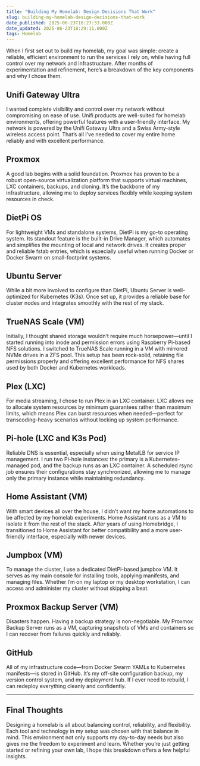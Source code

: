 ```yaml
---
title: "Building My Homelab: Design Decisions That Work"
slug: building-my-homelab-design-decisions-that-work
date_published: 2025-06-23T18:27:33.000Z
date_updated: 2025-06-23T18:29:11.000Z
tags: Homelab
---
```


When I first set out to build my homelab, my goal was simple: create a reliable, efficient environment to run the services I rely on, while having full control over my network and infrastructure. After months of experimentation and refinement, here’s a breakdown of the key components and why I chose them.

## **Unifi Gateway Ultra**

I wanted complete visibility and control over my network without compromising on ease of use. Unifi products are well-suited for homelab environments, offering powerful features with a user-friendly interface. My network is powered by the Unifi Gateway Ultra and a Swiss Army-style wireless access point. That’s all I’ve needed to cover my entire home reliably and with excellent performance.

## **Proxmox**

A good lab begins with a solid foundation. Proxmox has proven to be a robust open-source virtualization platform that supports virtual machines, LXC containers, backups, and cloning. It’s the backbone of my infrastructure, allowing me to deploy services flexibly while keeping system resources in check.

## **DietPi OS**

For lightweight VMs and standalone systems, DietPi is my go-to operating system. Its standout feature is the built-in Drive Manager, which automates and simplifies the mounting of local and network drives. It creates proper and reliable fstab entries, which is especially useful when running Docker or Docker Swarm on small-footprint systems.

## **Ubuntu Server**

While a bit more involved to configure than DietPi, Ubuntu Server is well-optimized for Kubernetes (K3s). Once set up, it provides a reliable base for cluster nodes and integrates smoothly with the rest of my stack.

## **TrueNAS Scale (VM)**

Initially, I thought shared storage wouldn’t require much horsepower—until I started running into inode and permission errors using Raspberry Pi-based NFS solutions. I switched to TrueNAS Scale running in a VM with mirrored NVMe drives in a ZFS pool. This setup has been rock-solid, retaining file permissions properly and offering excellent performance for NFS shares used by both Docker and Kubernetes workloads.

## **Plex (LXC)**

For media streaming, I chose to run Plex in an LXC container. LXC allows me to allocate system resources by minimum guarantees rather than maximum limits, which means Plex can burst resources when needed—perfect for transcoding-heavy scenarios without locking up system performance.

## **Pi-hole (LXC and K3s Pod)**

Reliable DNS is essential, especially when using MetalLB for service IP management. I run two Pi-hole instances: the primary is a Kubernetes-managed pod, and the backup runs as an LXC container. A scheduled rsync job ensures their configurations stay synchronized, allowing me to manage only the primary instance while maintaining redundancy.

## **Home Assistant (VM)**

With smart devices all over the house, I didn’t want my home automations to be affected by my homelab experiments. Home Assistant runs as a VM to isolate it from the rest of the stack. After years of using Homebridge, I transitioned to Home Assistant for better compatibility and a more user-friendly interface, especially with newer devices.

## **Jumpbox (VM)**

To manage the cluster, I use a dedicated DietPi-based jumpbox VM. It serves as my main console for installing tools, applying manifests, and managing files. Whether I’m on my laptop or my desktop workstation, I can access and administer my cluster without skipping a beat.

## **Proxmox Backup Server (VM)**

Disasters happen. Having a backup strategy is non-negotiable. My Proxmox Backup Server runs as a VM, capturing snapshots of VMs and containers so I can recover from failures quickly and reliably.

## **GitHub**

All of my infrastructure code—from Docker Swarm YAMLs to Kubernetes manifests—is stored in GitHub. It’s my off-site configuration backup, my version control system, and my deployment hub. If I ever need to rebuild, I can redeploy everything cleanly and confidently.

---

## **Final Thoughts**

Designing a homelab is all about balancing control, reliability, and flexibility. Each tool and technology in my setup was chosen with that balance in mind. This environment not only supports my day-to-day needs but also gives me the freedom to experiment and learn. Whether you’re just getting started or refining your own lab, I hope this breakdown offers a few helpful insights.
